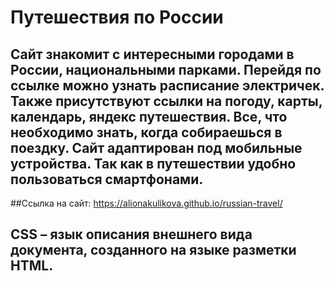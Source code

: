 # __Путешествия по России__
## Сайт знакомит с интересными городами в России, национальными парками. Перейдя по ссылке можно узнать расписание электричек. Также присутствуют ссылки на погоду, карты, календарь, яндекс путешествия. Все, что необходимо знать, когда собираешься в поездку. Сайт адаптирован под мобильные устройства. Так как в путешествии удобно пользоваться смартфонами. 
##Ссылка на сайт: https://alionakulikova.github.io/russian-travel/
## CSS – язык описания внешнего вида документа, созданного на языке разметки HTML.
